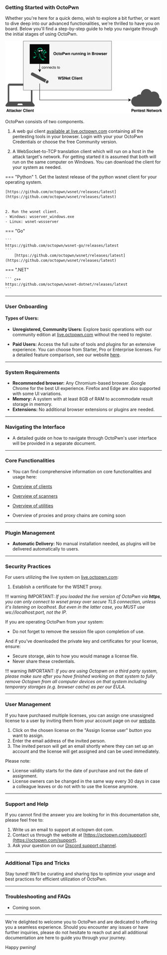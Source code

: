 ### Getting Started with OctoPwn

Whether you're here for a quick demo, wish to explore a bit further, or want to dive deep into our advanced functionalities, we're thrilled to have you on board. Below you'll find a step-by-step guide to help you navigate through the initial stages of using OctoPwn.

![](img/OcotoPwn-Architecture.png)

OctoPwn consists of two components. 

1. A web gui client [available at live.octopwn.com](https://live.octopwn.com) containing all the pentesting tools in your browser. Login with your your OctoPwn Credentials or choose the free Community version.

2. A WebSocket-to-TCP translation client which will run on a host in the attack target's network. For getting started it is assumed that both will run on the same computer on Windows. You can download the client for your system as needed. 

=== "Python"
	1. Get the lastest release of the python wsnet client for your operating system.
    
    [https://github.com/octopwn/wsnet/releases/latest](https://github.com/octopwn/wsnet/releases/latest)
    

    2. Run the wsnet client. 
    - Windows: wsserver_windows.exe
    - Linux: wsnet-wssserver
    




=== "Go"

    ```
    https://github.com/octopwn/wsnet-go/releases/latest
    ```
        [https://github.com/octopwn/wsnet/releases/latest](https://github.com/octopwn/wsnet/releases/latest)

=== ".NET"
    
    ``` c++
    https://github.com/octopwn/wsnet-dotnet/releases/latest
    ```

---

### User Onboarding

#### Types of Users:

- **Unregistered, Community Users:** Explore basic operations with our community edition at [live.octopwn.com](https://live.octopwn.com) without the need to register.

- **Paid Users:** Access the full suite of tools and plugins for an extensive experience. You can choose from Starter, Pro or Enterprise licenses. For a detailed feature comparison, see our website [here](https://octopwn.com/features-and-pricing).

---

### System Requirements

- **Recommended browser:** Any Chromium-based browser. Google Chrome for the best UI experience. Firefox and Edge are also supported with some UI variations.
- **Memory:** A system with at least 8GB of RAM to accommodate result storage in memory.
- **Extensions:** No additional browser extensions or plugins are needed.

---

### Navigating the Interface

- A detailed guide on how to navigate through OctoPwn's user interface will be provided in a separate document.

---

### Core Functionalities

- You can find comprehensive information on core functionalities and usage here:
* [Overview of clients](https://docs.octopwn.com/plugins/overview.html)

* [Overview of scanners](https://docs.octopwn.com/plugins/scanners/index.html)

* [Overview of utilities](https://docs.octopwn.com/plugins/utils/index.html) 

* Overview of proxies and proxy chains are coming soon

---

### Plugin Management

- **Automatic Delivery:** No manual installation needed, as plugins will be delivered automatically to users.

---

### Security Practices

For users utilizing the live system on [live.octopwn.com](https://live.octopwn.com):

1. Establish a certificate for the WSNET proxy.

!!! warning
    IMPORTANT: *If you loaded the live version of OctoPwn via ***https***, you can only connect to wsnet proxy over secure TLS connection, unless it's listening on localhost. But even in the latter case, you MUST use ws://localhost:port, not the IP.*

If you are operating OctoPwn from your system:

- Do not forget to remove the session file upon completion of use.

And if you’ve downloaded the private key and certificates for your license, ensure:

- Secure storage, akin to how you would manage a license file.
- Never share these credentials.

!!! warning
    IMPORTANT: *If you are using Octopwn on a third party system, please make sure after you have finished working on that system to fully remove Octopwn from all computer devices on that system including temporary storages (e.g. browser cache) as per our EULA.*

---

### User Management

If you have purchased multiple licenses, you can assign one unassigned license to a user by inviting them from your account page on our [website](https://octopwn.com/account/login).

1. Click on the chosen license on the "Assign license user" button you want to assign.
2. Enter the email address of the invited person.
3. The invited person will get an email shortly where they can set up an account and the license will get assigned and can be used immediately.

Please note: 

- License validity starts for the date of purchase and not the date of assignment.
- License owners can be changed in the same way every 30 days in case a colleague leaves or do not with to use the license anymore.

---

### Support and Help

If you cannot find the answer you are looking for in this documentation site, please feel free to:

1. Write us an email to support at octopwn dot com.
2. Contact us through the website at [https://octopwn.com/support](https://octopwn.com/support).
3. Ask your question on our [Discord support channel](https://discord.gg/7amw5mD37Y).

---

### Additional Tips and Tricks

Stay tuned! We’ll be curating and sharing tips to optimize your usage and best practices for efficient utilization of OctoPwn.

---

### Troubleshooting and FAQs

- Coming soon.

---

We're delighted to welcome you to OctoPwn and are dedicated to offering you a seamless experience. Should you encounter any issues or have further inquiries, please do not hesitate to reach out and all additional documentation are here to guide you through your journey. 

Happy pwning!